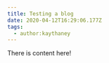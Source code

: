 ```yaml
---
title: Testing a blog
date: 2020-04-12T16:29:06.177Z
tags:
  - author:kaythaney
---
```

There is content here!